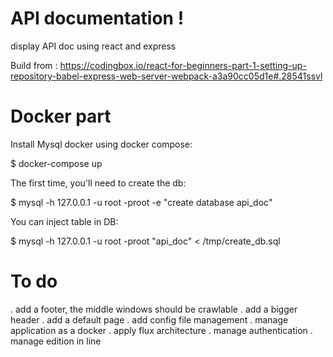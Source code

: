# API documentation !

display API doc using react and express

Build from :
https://codingbox.io/react-for-beginners-part-1-setting-up-repository-babel-express-web-server-webpack-a3a90cc05d1e#.28541ssvl

# Docker part

Install Mysql docker using docker compose:

  $ docker-compose up

The first time, you'll need to create the db:

  $ mysql -h 127.0.0.1 -u root -proot -e "create database api_doc"

You can inject table in DB:

  $ mysql -h 127.0.0.1 -u root -proot "api_doc" < /tmp/create_db.sql

# To do

. add a footer, the middle windows should be crawlable
. add a bigger header
. add a default page
. add config file management
. manage application as a docker
. apply flux architecture
. manage authentication
. manage edition in line

